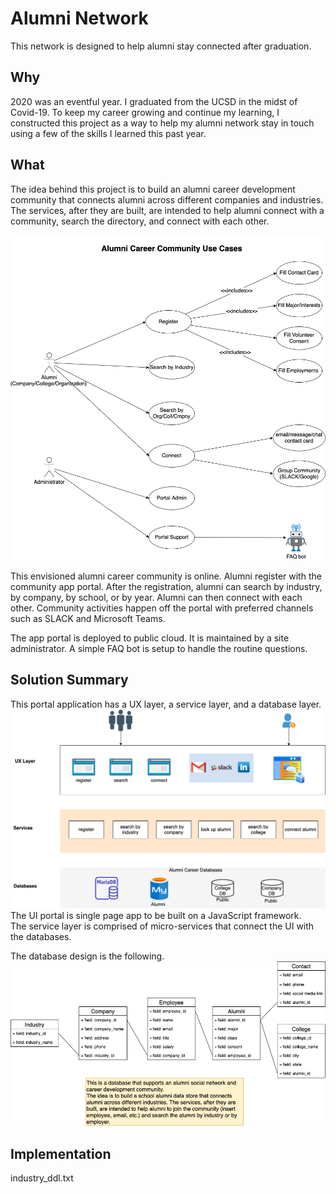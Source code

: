 # Alumni Network
This network is designed to help alumni stay connected after graduation. 

## Why

2020 was an eventful year. I graduated from the UCSD in the midst of Covid-19. To keep my career growing and continue my learning, I constructed this project as a way to help my alumni network stay in touch using a few of the skills I learned this past year. 


## What

The idea behind this project is to build an alumni career development community that connects alumni across different companies and industries. The services, after they are built, are intended to help alumni connect with a community, search the directory, and connect with each other.

<!--Alumni Career Community (./Alumni%20Project-Context%20diagrams.png) -->

![Alumni Career Community Use Cases](Alumni%20Project-Use%20Cases.png)

This envisioned alumni career community is online.  Alumni register with the community app portal. After the registration, alumni can search by industry, by company, by school, or by year. Alumni can then connect with each other. Community activities happen off the portal with preferred channels such as SLACK and Microsoft Teams.  

The app portal is deployed to public cloud. It is maintained by a site administrator. A simple FAQ bot is setup to handle the routine questions.  

## Solution Summary
This portal application has a UX layer, a service layer, and a database layer.  
![Alumni Career Community Context](Alumni%20Project-Context%20diagrams.png)
The UI portal is single page app to be built on a JavaScript framework.  
The service layer is comprised of micro-services that connect the UI with the databases. 

The database design is the following. 
![Alumni Career Community Database](Alumni%20Project-data%20model.png)

## Implementation
industry_ddl.txt
